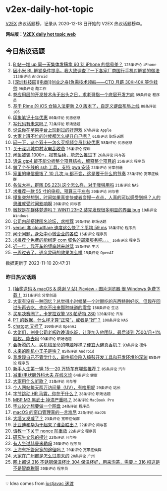 # v2ex-daily-hot-topic

[V2EX](https://www.v2ex.com/) 热议话题榜，记录从 2020-12-18 日开始的 V2EX 热议话题榜单。

**网站版：[V2EX daily hot topic web](https://boojack.github.io/v2ex-daily-hot-topic-web/)**

## 今日热议话题

<!-- TODAY BEGIN -->

1. [B 站一堆 up 同一天集体发稿拿 60 怼 iPhone 的信号差？](https://www.v2ex.com/t/990530) `125条评论` `iPhone`
1. [因小米 BL 解锁条件提高，我大致调查了一下各家厂商国行手机对解锁的做法](https://www.v2ex.com/t/990560) `113条评论` `Android`
1. [[深圳科技园][电商][创业之舟]急需技术领航——CTO 月薪 30K-40K 等你挂帅](https://www.v2ex.com/t/990610) `96条评论` `酷工作`
1. [卷应用层的开发技术永无出头之日，求老哥指一个底层开发方向](https://www.v2ex.com/t/990483) `89条评论` `程序员`
1. [基于 Rime 的 iOS 仓输入法更新 2.0 版本了，自定义键盘布局上线](https://www.v2ex.com/t/990492) `88条评论` `iOS`
1. [印象笔记十年优惠](https://www.v2ex.com/t/990507) `80条评论` `优惠信息`
1. [写代码有未来吗？](https://www.v2ex.com/t/990568) `72条评论` `职场话题`
1. [说说你在苹果平台上玩到过的好游戏](https://www.v2ex.com/t/990699) `67条评论` `Apple`
1. [大家上班不忙的时候都怎么提升自己呢？](https://www.v2ex.com/t/990676) `61条评论` `职场话题`
1. [问一下，这个双十一怎么买视频会员比较优惠](https://www.v2ex.com/t/990478) `58条评论` `优惠信息`
1. [关于深圳城中村水电乱收费](https://www.v2ex.com/t/990716) `26条评论` `深圳`
1. [闲鱼被骗 1000+，报警后续，能怎么推进下](https://www.v2ex.com/t/990677) `26条评论` `问与答`
1. [话说 gtp4 能不能分析整个项目结构，解释整个项目的](https://www.v2ex.com/t/990666) `25条评论` `程序员`
1. [做了个在线的 ssh 工具，支持 pwa 安装](https://www.v2ex.com/t/990749) `23条评论` `分享创造`
1. [家里的电信重拨了 10 几次 ip 都不变，这是要干什么的节奏](https://www.v2ex.com/t/990508) `23条评论` `宽带症候群`
1. [各位大神，群晖 DS 223j 这个怎么样，对于我够用吗](https://www.v2ex.com/t/990512) `21条评论` `NAS`
1. [求推荐一款 55 寸的电视，预算三千左右](https://www.v2ex.com/t/990740) `20条评论` `问与答`
1. [摸鱼突然想到，时间如果真变快或者变慢一点点，人真的可以感受到吗？人的思维就受时间影响啊](https://www.v2ex.com/t/990724) `20条评论` `问与答`
1. [微软是在群体梦游吗？ WIN11 23H2 装完发现很多明显的界面 bug](https://www.v2ex.com/t/990711) `19条评论` `Windows`
1. [公司内部搭建匿名论坛，求推荐](https://www.v2ex.com/t/990701) `19条评论` `职场话题`
1. [vercel 套 cloudflare 速度这么快了？平均 59 ms](https://www.v2ex.com/t/990710) `18条评论` `程序员`
1. [问个问题，身处中小微企业的各位](https://www.v2ex.com/t/990700) `16条评论` `程序员`
1. [求推荐个免费的能绑定 com 域名的邮箱服务吧。。。](https://www.v2ex.com/t/990546) `16条评论` `程序员`
1. [近一年，我开车的频率越来越低](https://www.v2ex.com/t/990629) `15条评论` `生活`
1. [一周过去了，通义灵码的效果怎么样](https://www.v2ex.com/t/990506) `15条评论` `OpenAI`

数据更新于 2023-11-10 20:47:31

<!-- TODAY END -->

### 昨日热议话题

<!-- YESTERDAY BEGIN -->

1. [[抽奖送码 & macOS & 感谢 V 站] Picview - 图片浏览器 很 Windows 免费下载！](https://www.v2ex.com/t/990108) `321条评论` `分享创造`
1. [大家有没有一种回忆？总觉得小时候某一个时期吃的东西特别好吃，但现在回过头再去吃，也吃不出来那种味道的零食](https://www.v2ex.com/t/990114) `158条评论` `生活`
1. [买车决赛圈了，卡罗拉双擎 VS 帕萨特 280](https://www.v2ex.com/t/990092) `120条评论` `汽车`
1. [PT 的数据，什么样才算“正常”，或者是“好”？](https://www.v2ex.com/t/990138) `108条评论` `NAS`
1. [chatgpt 又挂了](https://www.v2ex.com/t/990224) `100条评论` `OpenAI`
1. [大佬们，创业公司老板昨晚请吃饭，让我加入他团队，最后谈到 7500/月+1%股权，能去吗](https://www.v2ex.com/t/990093) `99条评论` `职场话题`
1. [会折腾的人，买机械革命的电脑咋样？便宜大碗真香机？](https://www.v2ex.com/t/990112) `93条评论` `硬件`
1. [未来的刷机小王子是啥？](https://www.v2ex.com/t/990220) `85条评论` `Android`
1. [我发现自己不管学什么，最终都会陷入捣鼓开发工具和开发环境的深渊](https://www.v2ex.com/t/990160) `85条评论` `程序员`
1. [新手人生第一辆 15---20 万轿车有哪些推荐？](https://www.v2ex.com/t/990170) `85条评论` `汽车`
1. [减重/甲状腺外科大夫 在线义诊](https://www.v2ex.com/t/990415) `64条评论` `健康`
1. [大家用什么听歌？](https://www.v2ex.com/t/990252) `31条评论` `问与答`
1. [个人网站每天两万访问量（UV），有啥用呢](https://www.v2ex.com/t/990296) `29条评论` `站长`
1. [字节跳动 HR 马霄，你在干什么？](https://www.v2ex.com/t/990372) `28条评论` `职场话题`
1. [MBP M3 黑武士 掉漆严重吗？](https://www.v2ex.com/t/990116) `26条评论` `MacBook Pro`
1. [毕业设计想要做一个网盘](https://www.v2ex.com/t/990369) `24条评论` `程序员`
1. [macOS 的窗口管理真的一言难尽](https://www.v2ex.com/t/990428) `23条评论` `macOS`
1. [大墙又发威了？](https://www.v2ex.com/t/990329) `23条评论` `宽带症候群`
1. [比亚迪和华为干起来了谁会胜出？](https://www.v2ex.com/t/990129) `22条评论` `问与答`
1. [请教一下关于 nonce 防重放](https://www.v2ex.com/t/990102) `22条评论` `程序员`
1. [研究生文凭的探讨](https://www.v2ex.com/t/990090) `22条评论` `问与答`
1. [有人坐过赫曼米勒吗](https://www.v2ex.com/t/990425) `20条评论` `程序员`
1. [上海有托管家宽的途径吗？](https://www.v2ex.com/t/990305) `20条评论` `宽带症候群`
1. [大家在广州都是怎么过周末的](https://www.v2ex.com/t/990239) `20条评论` `广州`
1. [网上都说 316 不锈钢保温杯比 304 保温杯好，用来泡茶，需要上 316 吗这是不是智商税啊](https://www.v2ex.com/t/990154) `20条评论` `程序员`

<!-- YESTERDAY END -->

---

💡 Idea comes from [justjavac 迷渡](https://github.com/justjavac/)
